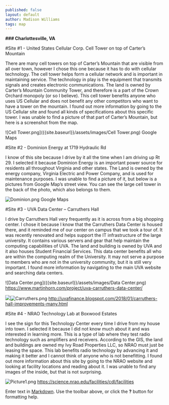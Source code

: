 ```yaml
---
published: false
layout: default
author: Madison Williams
tags: map
---
```

**### Charlottesville, VA**

#Site #1 - United States Cellular Corp. Cell Tower on top of Carter’s Mountain 

There are many cell towers on top of Carter’s Mountain that are visible from all over town, however I chose this one because it has to do with cellular technology. The cell tower helps form a cellular network and is important in maintaining service. The technology in play is the equipment that transmits signals and creates electronic communications. The land is owned by Carter’s Mountain Community Tower, and therefore is a part of the Crown Orchard monopoly (or so I believe). This cell tower benefits anyone who uses US Cellular and does not benefit any other competitors who want to have a tower on the mountain. I found out more information by going to the US Cellular site and found all kinds of specifications about this specific tower. I was unable to find a picture of that part of Carter’s Mountain, but here is a screenshot from the map. 

![Cell Tower.png]({{site.baseurl}}/assets/images/Cell Tower.png)
Google Maps 


#Site #2 - Dominion Energy at 1719 Hydraulic Rd 

I know of this site because I drive by it all the time when I am driving up Rt 29. I selected it because Dominion Energy is an important power source for residents all throughout Virginia and other states. The Land is owned by the energy company, Virginia Electric and Power Company, and is used for maintenance purposes. I was unable to find a picture of it, but below is a pictures from Google Map’s street view. You can see the large cell tower in the back of the photo, which also belongs to them.

![Dominion.png]({{site.baseurl}}/assets/images/Dominion.png)
Google Maps
 
 
#Site #3 - UVA Data Center – Carruthers Hall 

I drive by Carruthers Hall very frequently as it is across from a big shopping center. I chose it because I know that the Carruthers Data Center is housed there, and it reminded me of our center on campus that we took a tour of. It was recently renovated and helps support the IT infrastructure of the large university. It contains various servers and gear that help maintain the computing capabilities of UVA. The land and building is owned by UVA and it also houses Student Financial Services. This data center benefits all who are within the computing realm of the University. It may not serve a purpose to members who are not in the university community, but it is still very important. I found more information by navigating to the main UVA website and searching data centers. 

![Data Center.png]({{site.baseurl}}/assets/images/Data Center.png)
https://www.martinhorn.com/project/uva-carruthers-data-center/

![]({{site.baseurl}}/assets/images/Carruthers.png)![Carruthers.png]({{site.baseurl}}/assets/images/Carruthers.png)
http://uvafinance.blogspot.com/2018/01/carruthers-hall-improvements-many.html 

#Site #4 - NRAO Technology Lab at Boxwood Estates 

I see the sign for this Technology Center every time I drive from my house into town. I selected it because I did not know much about it and was interested in learning more. This is a type of lab where they test radio technology such as amplifiers and receivers. According to the GIS, the land and buildings are owned my Ivy Road Properties LLC, so NRAO must just be leasing the space. This lab benefits radio technology by advancing it and making it better and I cannot think of anyone who is not benefitting. I found out more information about this site by going to the NRAO website and looking at facility locations and reading about it. I was unable to find any images of the inside, but that is not surprising.  

![Picture1.png]({{site.baseurl}}/assets/images/Picture1.png)
https://science.nrao.edu/facilities/cdl/facilities 

Enter text in [Markdown](http://daringfireball.net/projects/markdown/). Use the toolbar above, or click the **?** button for formatting help.
